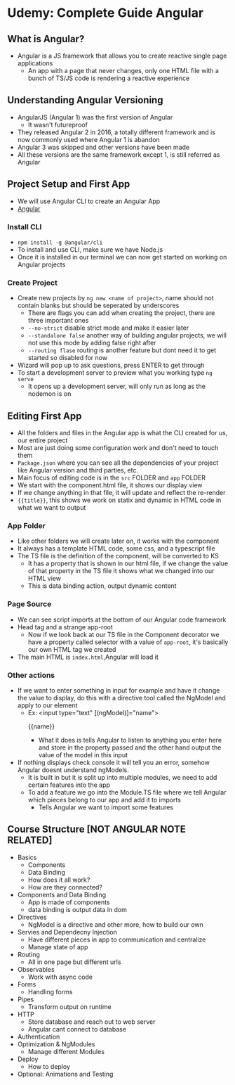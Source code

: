 # Udemy: Complete Guide Angular

## What is Angular?
* Angular is a JS framework that allows you to create reactive single page applications
  * An app with a page that never changes, only one HTML file with a bunch of TS/JS code is rendering a reactive experience

## Understanding Angular Versioning
* AngularJS (Angular 1) was the first version of Angular
  * It wasn't futureproof
* They released Angular 2 in 2016, a totally different framework and is now commonly used where Angular 1 is abandon
* Angular 3 was skipped and other versions have been made
* All these versions are the same framework except 1, is still referred as Angular

## Project Setup and First App
* We will use Angular CLI to create an Angular App
* [Angular](https://angular.io/cli)

### Install CLI
* `npm install -g @angular/cli`
* To install and use CLI, make sure we have Node.js
* Once it is installed in our terminal we can now get started on working on Angular projects

### Create Project
* Create new projects by `ng new <name of project>`, name should not contain blanks but should be seperated by underscores
  * There are flags you can add when creating the project, there are three important ones
  * `--no-strict` disable strict mode and make it easier later
  * `--standalone false` another way of building angular projects, we will not use this mode by adding false right after
  * `--routing flase` routing is another feature but dont need it to get started so disabled for now
* Wizard will pop up to ask questions, press ENTER to get through
* To start a development server to preview what you working type `ng serve`
  * It opens up a development server, will only run as long as the nodemon is on

## Editing First App
* All the folders and files in the Angular app is what the CLI created for us, our entire project
* Most are just doing some configuration work and don't need to touch them
* `Package.json` where you can see all the dependencies of your project like Angular version and third parties, etc.
* Main focus of editing code is in the `src` FOLDER and `app` FOLDER
* We start with the component.html file, it shows our display view
* If we change anything in that file, it will update and reflect the re-render
* `{{title}}`, this shows we work on statix and dynamic in HTML code in what we want to output

### App Folder
* Like other folders we will create later on, it works with the component
* It always has a template HTML code, some css, and a typescript file
* The TS file is the definition of the component, will be converted to KS
  * It has a property that is shown in our html file, if we change the value of that property in the TS file it shows what we changed into our HTML view
  * This is data binding action, output dynamic content

### Page Source
* We can see script imports at the bottom of our Angular code framework
* Head tag and a strange app-root
  * Now if we look back at our TS file in the Component decorator we have a property called selector with a value of `app-root`, it's basically our own HTML tag we created
* The main HTML is `index.html`,Angular will load it

### Other actions
* If we want to enter something in input for example and have it change the value to display, do this with a directive tool called the NgModel and apply to our element
  * Ex: <input type="text" [(ngModel)]="name">
        <p>{{name}}</p>
    * What it does is tells Angular to listen to anything you enter here and store in the property passed and the other hand output the value of the model in this input
* If nothing displays check console it will tell you an error, somehow Angular doesnt understand ngModels.
  * It is built in but it is split up into multiple modules, we need to add certain features into the app
  * To add a feature we go into the Module.TS file where we tell Angular which pieces belong to our app and add it to imports
    * Tells Angular we want to import some features

## Course Structure [NOT ANGULAR NOTE RELATED]
* Basics
  * Components
  * Data Binding
  * How does it all work?
  * How are they connected?
* Components and Data Binding
  * App is made of components
  * data binding is output data in dom
* Directives
  * NgModel is a directive and other more, how to build our own
* Servies and Dependecny Injection
  * Have different pieces in app to communication and centralize
  * Manage state of app
* Routing
  * All in one page but different urls
* Observables
  * Work with async code
* Forms
  * Handling forms
* Pipes
  * Transform output on runtime
* HTTP
  * Store database and reach out to web server
  * Angular cant connect to database
* Authentication
* Optimization & NgModules
  * Manage different Modules
* Deploy
  * How to deploy
* Optional: Animations and Testing

